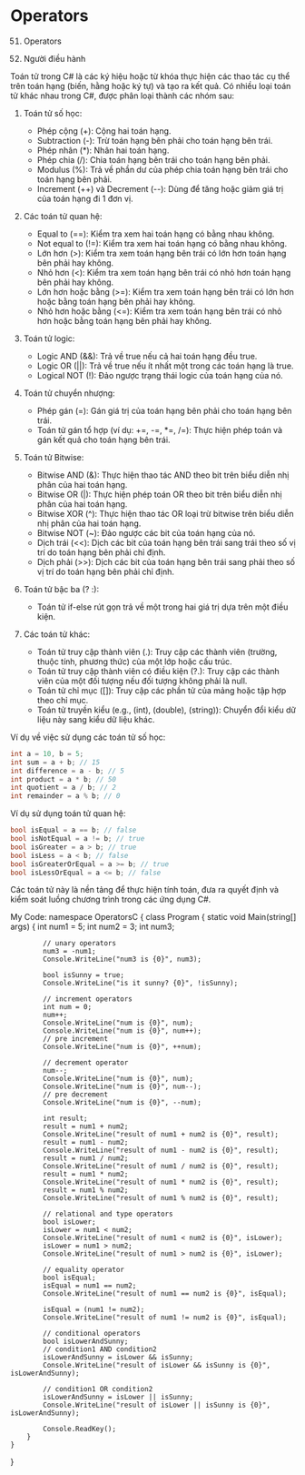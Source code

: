 # Operators
51. Operators

51. Người điều hành

Toán tử trong C# là các ký hiệu hoặc từ khóa thực hiện các thao tác cụ thể trên toán hạng (biến, hằng hoặc ký tự) và tạo ra kết quả. Có nhiều loại toán tử khác nhau trong C#, được phân loại thành các nhóm sau:

1. Toán tử số học:
    - Phép cộng (+): Cộng hai toán hạng.
    - Subtraction (-): Trừ toán hạng bên phải cho toán hạng bên trái.
    - Phép nhân (*): Nhân hai toán hạng.
    - Phép chia (/): Chia toán hạng bên trái cho toán hạng bên phải.
    - Modulus (%): Trả về phần dư của phép chia toán hạng bên trái cho toán hạng bên phải.
    - Increment (++) và Decrement (--): Dùng để tăng hoặc giảm giá trị của toán hạng đi 1 đơn vị.

2. Các toán tử quan hệ:
    - Equal to (==): Kiểm tra xem hai toán hạng có bằng nhau không.
    - Not equal to (!=): Kiểm tra xem hai toán hạng có bằng nhau không.
    - Lớn hơn (>): Kiểm tra xem toán hạng bên trái có lớn hơn toán hạng bên phải hay không.
    - Nhỏ hơn (<): Kiểm tra xem toán hạng bên trái có nhỏ hơn toán hạng bên phải hay không.
    - Lớn hơn hoặc bằng (>=): Kiểm tra xem toán hạng bên trái có lớn hơn hoặc bằng toán hạng bên phải hay không.
    - Nhỏ hơn hoặc bằng (<=): Kiểm tra xem toán hạng bên trái có nhỏ hơn hoặc bằng toán hạng bên phải hay không.

3. Toán tử logic:
    - Logic AND (&&): Trả về true nếu cả hai toán hạng đều true.
    - Logic OR (||): Trả về true nếu ít nhất một trong các toán hạng là true.
    - Logical NOT (!): Đảo ngược trạng thái logic của toán hạng của nó.

4. Toán tử chuyển nhượng:
    - Phép gán (=): Gán giá trị của toán hạng bên phải cho toán hạng bên trái.
    - Toán tử gán tổ hợp (ví dụ: +=, -=, *=, /=): Thực hiện phép toán và gán kết quả cho toán hạng bên trái.

5. Toán tử Bitwise:
    - Bitwise AND (&): Thực hiện thao tác AND theo bit trên biểu diễn nhị phân của hai toán hạng.
    - Bitwise OR (|): Thực hiện phép toán OR theo bit trên biểu diễn nhị phân của hai toán hạng.
    - Bitwise XOR (^): Thực hiện thao tác OR loại trừ bitwise trên biểu diễn nhị phân của hai toán hạng.
    - Bitwise NOT (~): Đảo ngược các bit của toán hạng của nó.
    - Dịch trái (<<): Dịch các bit của toán hạng bên trái sang trái theo số vị trí do toán hạng bên phải chỉ định.
    - Dịch phải (>>): Dịch các bit của toán hạng bên trái sang phải theo số vị trí do toán hạng bên phải chỉ định.

6. Toán tử bậc ba (? :):
    - Toán tử if-else rút gọn trả về một trong hai giá trị dựa trên một điều kiện.

7. Các toán tử khác:
    - Toán tử truy cập thành viên (.): Truy cập các thành viên (trường, thuộc tính, phương thức) của một lớp hoặc cấu trúc.
    - Toán tử truy cập thành viên có điều kiện (?.): Truy cập các thành viên của một đối tượng nếu đối tượng không phải là null.
    - Toán tử chỉ mục ([]): Truy cập các phần tử của mảng hoặc tập hợp theo chỉ mục.
    - Toán tử truyền kiểu (e.g., (int), (double), (string)): Chuyển đổi kiểu dữ liệu này sang kiểu dữ liệu khác.

Ví dụ về việc sử dụng các toán tử số học:
```csharp
int a = 10, b = 5;
int sum = a + b; // 15
int difference = a - b; // 5
int product = a * b; // 50
int quotient = a / b; // 2
int remainder = a % b; // 0
```
Ví dụ sử dụng toán tử quan hệ:
```csharp
bool isEqual = a == b; // false
bool isNotEqual = a != b; // true
bool isGreater = a > b; // true
bool isLess = a < b; // false
bool isGreaterOrEqual = a >= b; // true
bool isLessOrEqual = a <= b; // false
```

Các toán tử này là nền tảng để thực hiện tính toán, đưa ra quyết định và kiểm soát luồng chương trình trong các ứng dụng C#.

My Code:
namespace OperatorsC
{
    class Program
    {
        static void Main(string[] args)
        {
            int num1 = 5;
            int num2 = 3;
            int num3;

            // unary operators
            num3 = -num1;
            Console.WriteLine("num3 is {0}", num3);

            bool isSunny = true;
            Console.WriteLine("is it sunny? {0}", !isSunny);

            // increment operators 
            int num = 0;
            num++;
            Console.WriteLine("num is {0}", num);
            Console.WriteLine("num is {0}", num++);
            // pre increment
            Console.WriteLine("num is {0}", ++num);

            // decrement operator
            num--;
            Console.WriteLine("num is {0}", num);
            Console.WriteLine("num is {0}", num--);
            // pre decrement
            Console.WriteLine("num is {0}", --num);

            int result;
            result = num1 + num2;
            Console.WriteLine("result of num1 + num2 is {0}", result);
            result = num1 - num2;
            Console.WriteLine("result of num1 - num2 is {0}", result);
            result = num1 / num2;
            Console.WriteLine("result of num1 / num2 is {0}", result);
            result = num1 * num2;
            Console.WriteLine("result of num1 * num2 is {0}", result);
            result = num1 % num2;
            Console.WriteLine("result of num1 % num2 is {0}", result);

            // relational and type operators
            bool isLower;
            isLower = num1 < num2;
            Console.WriteLine("result of num1 < num2 is {0}", isLower);
            isLower = num1 > num2;
            Console.WriteLine("result of num1 > num2 is {0}", isLower);

            // equality operator
            bool isEqual;
            isEqual = num1 == num2;
            Console.WriteLine("result of num1 == num2 is {0}", isEqual);

            isEqual = (num1 != num2);
            Console.WriteLine("result of num1 != num2 is {0}", isEqual);

            // conditional operators
            bool isLowerAndSunny;
            // condition1 AND condition2
            isLowerAndSunny = isLower && isSunny;
            Console.WriteLine("result of isLower && isSunny is {0}", isLowerAndSunny);

            // condition1 OR condition2
            isLowerAndSunny = isLower || isSunny;
            Console.WriteLine("result of isLower || isSunny is {0}", isLowerAndSunny);

            Console.ReadKey();
        }
    }
}
